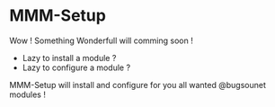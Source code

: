 # MMM-Setup

Wow ! Something Wonderfull will comming soon !

* Lazy to install a module ?
* Lazy to configure a module ?

MMM-Setup will install and configure for you all wanted @bugsounet modules !
